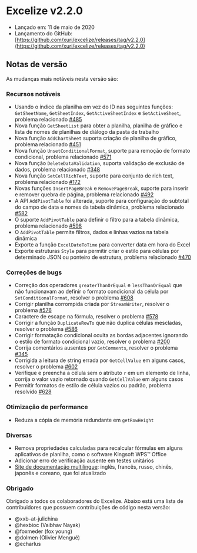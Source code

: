 # Excelize v2.2.0

* Lançado em: 11 de maio de 2020
* Lançamento do GitHub: [https://github.com/xuri/excelize/releases/tag/v2.2.0](https://github.com/xuri/excelize/releases/tag/v2.2.0)

## Notas de versão

As mudanças mais notáveis nesta versão são:

### Recursos notáveis

* Usando o índice da planilha em vez do ID nas seguintes funções: `GetSheetName`, `GetSheetIndex`, `GetActiveSheetIndex` e `SetActiveSheet`, problema relacionado [#485](https://github.com/xuri/excelize/issues/485)
* Nova função `GetSheetList` para obter a planilha, planilha de gráfico e lista de nomes de planilhas de diálogo da pasta de trabalho
* Nova função `AddChartSheet` suporta criação de planilha de gráfico, problema relacionado [#451](https://github.com/xuri/excelize/issues/451)
* Nova função `UnsetConditionalFormat`, suporte para remoção de formato condicional, problema relacionado [#571](https://github.com/xuri/excelize/issues/571)
* Nova função `DeleteDataValidation`, suporta validação de exclusão de dados, problema relacionado [#348](https://github.com/xuri/excelize/issues/348)
* Nova função `SetCellRichText`, suporte para conjunto de rich text, problema relacionado [#172](https://github.com/xuri/excelize/issues/172)
* Novas funções `InsertPageBreak` e `RemovePageBreak`, suporte para inserir e remover quebra de página, problema relacionado [#492](https://github.com/xuri/excelize/issues/492)
* A API `AddPivotTable` foi alterada, suporte para configuração do subtotal do campo de data e nomes da tabela dinâmica, problema relacionado [#582](https://github.com/xuri/excelize/issues/582)
* O suporte `AddPivotTable` para definir o filtro para a tabela dinâmica, problema relacionado [#598](https://github.com/xuri/excelize/issues/598)
* O `AddPivotTable` permite filtros, dados e linhas vazios na tabela dinâmica
* Exporte a função `ExcelDateToTime` para converter data em hora do Excel
* Exporte estruturas `Style` para permitir criar o estilo para células por determinado JSON ou ponteiro de estrutura, problema relacionado [#470](https://github.com/xuri/excelize/issues/470)

### Correções de bugs

* Correção dos operadores `greaterThanOrEqual` e `lessThanOrEqual` que não funcionavam ao definir o formato condicional da célula por `SetConditionalFormat`, resolver o problema [#608](https://github.com/xuri/excelize/issues/608)
* Corrigir planilha corrompida criada por `StreamWriter`, resolver o problema [#576](https://github.com/xuri/excelize/issues/576)
* Caractere de escape na fórmula, resolver o problema [#578](https://github.com/xuri/excelize/issues/578)
* Corrigir a função `DuplicateRowTo` que não duplica células mescladas, resolver o problema [#586](https://github.com/xuri/excelize/issues/586)
* Corrigir formatação condicional oculta as bordas adjacentes ignorando o estilo de formato condicional vazio, resolver o problema [#200](https://github.com/xuri/excelize/issues/200)
* Corrija comentários ausentes por `GetComments`, resolver o problema [#345](https://github.com/xuri/excelize/issues/345)
* Corrigida a leitura de string errada por `GetCellValue` em alguns casos, resolver o problema [#602](https://github.com/xuri/excelize/issues/602)
* Verifique e preencha a célula sem o atributo `r` em um elemento de linha, corrija o valor vazio retornado quando `GetCellValue` em alguns casos
* Permitir formatos de estilo de célula vazios ou padrão, problema resolvido [#628](https://github.com/xuri/excelize/issues/628)

### Otimização de performance

* Reduza a cópia de memória redundante em `getRowHeight`

### Diversas

* Remova propriedades calculadas para recalcular fórmulas em alguns aplicativos de planilha, como o software Kingsoft WPS&trade; Office
* Adicionar erro de verificação ausente em testes unitários
* [Site de documentação multilíngue](https://xuri.me/excelize): inglês, francês, russo, chinês, japonês e coreano, que foi atualizado

### Obrigado

Obrigado a todos os colaboradores do Excelize. Abaixo está uma lista de contribuidores que possuem contribuições de código nesta versão:

* @xxb-at-julichina
* @hexbioc (Vaibhav Nayak)
* @foxmeder (fox young)
* @dolmen (Olivier Mengué)
* @echarlus
